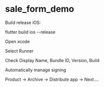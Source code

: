 # sale_form_demo

Build release iOS:

flutter build ios --release

Open xcode

Select Runner 

Check Display Name, Bundle ID, Version, Build

Automatically manage signing

Product -> Archive -> Distribute app -> Next....
